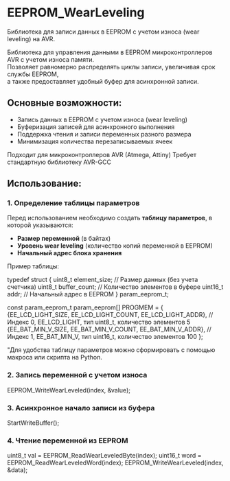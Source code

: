 # EEPROM_WearLeveling
Библиотека для записи данных в EEPROM с учетом износа (wear leveling) на AVR.

Библиотека для управления данными в EEPROM микроконтроллеров AVR с учетом износа памяти.  
Позволяет равномерно распределять циклы записи, увеличивая срок службы EEPROM,  
а также предоставляет удобный буфер для асинхронной записи.

## Основные возможности:
- Запись данных в EEPROM с учетом износа (wear leveling)
- Буферизация записей для асинхронного выполнения
- Поддержка чтения и записи переменных разного размера
- Минимизация количества перезаписываемых ячеек

Подходит для микроконтроллеров AVR (Atmega, Attiny)
Требует стандартную библиотеку AVR-GCC

## Использование:

### **1. Определение таблицы параметров**
Перед использованием необходимо создать **таблицу параметров**, в которой указываются:
- **Размер переменной** (в байтах)
- **Уровень wear leveling** (количество копий переменной в EEPROM)
- **Начальный адрес блока хранения**  

Пример таблицы:

typedef struct {
	uint8_t element_size;  // Размер данных (без учета счетчика)
	uint8_t buffer_count;  // Количество элементов в буфере
	uint16_t addr;         // Начальный адрес в EEPROM
} param_eeprom_t;

const param_eeprom_t param_eeprom[] PROGMEM = {
	{EE_LCD_LIGHT_SIZE, EE_LCD_LIGHT_COUNT, EE_LCD_LIGHT_ADDR},  //  Индекс 0, EE_LCD_LIGHT, тип uint8_t, 	количество элементов 5
	{EE_BAT_MIN_V_SIZE, EE_BAT_MIN_V_COUNT, EE_BAT_MIN_V_ADDR},  //  Индекс 1, EE_BAT_MIN_V, тип uint16_t, 	количество элементов 100
};

"Для удобства таблицу параметров можно сформировать с помощью макроса или скрипта на Python.

### **2. Запись переменной с учетом износа**
EEPROM_WriteWearLeveled(index, &value);

### **3. Асинхронное начало записи из буфера**
StartWriteBuffer();

### **4. Чтение переменной из EEPROM**
uint8_t val = EEPROM_ReadWearLeveledByte(index);
uint16_t word = EEPROM_ReadWearLeveledWord(index);
EEPROM_WriteWearLeveled(index, &data);
